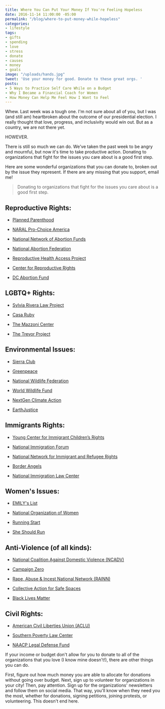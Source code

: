 ```yaml
---
title: Where You Can Put Your Money If You're Feeling Hopeless
date: 2016-11-14 11:00:00 -05:00
permalink: "/blog/where-to-put-money-while-hopeless"
categories:
- lifestyle
tags:
- gifts
- spending
- love
- stress
- donate
- causes
- money
- goals
image: "/uploads/hands.jpg"
tweet: 'Use your money for good. Donate to these great orgs. '
posts:
- 5 Ways to Practice Self Care While on a Budget
- Why I Became a Financial Coach for Women
- How Money Can Help Me Feel How I Want to Feel
---
```


Whew. Last week was a tough one. I'm not sure about all of you, but I was (and still am) heartbroken about the outcome of our presidential election. I really thought that love, progress, and inclusivity would win out. But as a country, we are not there yet.

HOWEVER.

There is still so much we can do. We've taken the past week to be angry and mournful, but now it's time to take productive action. Donating to organizations that fight for the issues you care about is a good first step.

Here are some wonderful organizations that you can donate to, broken out by the issue they represent. If there are any missing that you support, email me!

> Donating to organizations that fight for the issues you care about is a good first step.

## Reproductive Rights:

* [Planned Parenthood ](https://secure.ppaction.org/site/Donation2?df_id=12913&12913.donation=form1&s_src=Evergreen_c3_PPNonDirected_banner&_ga=1.207842130.1903855444.1478748120)

* [NARAL Pro-Choice America](https://actnow.prochoiceamerica.org/donate/161109_trumpelected_hptakeover/#.WCPoALwrIWI)

* [National Network of Abortion Funds](https://org2.salsalabs.com/o/6713/p/salsa/donation/common/public/?donate_page_KEY=14288&okay=true)

* [National Abortion Federation](https://prochoice.org/about-naf/support-naf/)

* [Reproductive Health Access Project](https://donatenow.networkforgood.org/1438163)

* [Center for Reproductive Rights](https://secure3.convio.net/cfrr/site/Donation2?df_id=4620&4620.donation=form1&s_src=webnav&s_subsrc=datasync&_ga=1.185775981.555931037.1478748496)

* [DC Abortion Fund](https://salsa3.salsalabs.com/o/2082/donate_page/donatenow)

## LGBTQ\+ Rights:

* [Sylvia Rivera Law Project](http://srlp.org/srlp/?page=CiviCRM&q=civicrm/contribute/transact&reset=1&id=4)

* [Casa Ruby](http://www.casaruby.org/donations.html)

* [The Mazzoni Center](https://www.mazzonicenter.org/donate-now)

* [The Trevor Project](https://give.thetrevorproject.org/checkout/donation?eid=63307)

## Environmental Issues:

* [Sierra Club](https://sierra.secure.force.com/donate/rc_connect__campaign_designform?id=70131000001DbhhAAC&formcampaignid=70131000001LjZ2AAK&_ga=1.230132444.1386650346.1478748016#!form=00P3100000TYKIcEAP)

* [Greenpeace](https://secure3.convio.net/gpeace/site/Donation2;jsessionid=D211764BC6B3D8770657FF5EE9EE959F.app367a?df_id=3241&3241.donation=form1&s_src=header)

* [National Wildlife Federation](https://online.nwf.org/site/Donation2?df_id=32500&32500.donation=form1&s_subsrc=Web_Header_Donate_04102014_PremiumOptOut)

* [World Wildlife Fund](https://support.worldwildlife.org/site/Donation2?df_id=11060&11060.donation=form1&s_src=AWE1200GDGA8&gclid=CI-btpKdndACFUhXDQodUtQIgA)

* [NextGen Climate Action](https://nextgenclimate.org/donate/contribute-to-nextgen-climate-action/)

* [EarthJustice](https://secure.earthjustice.org/site/Donation2?df_id=10960&10960.donation=form1&_ga=1.185463465.1036803573.1478748551)

## Immigrants Rights:

* [Young Center for Immigrant Children’s Rights](https://donatenow.networkforgood.org/TheYoungCenter)

* [National Immigration Forum](http://immigrationforum.org/heartsmindslives/)

* [National Network for Immigrant and Refugee Rights](https://org2.salsalabs.com/o/5702/p/salsa/donation/common/public/?donate_page_KEY=1255)

* [Border Angels](http://www.borderangels.org/our-causes/)

* [National Immigration Law Center](https://nilc.z2systems.com/np/clients/nilc/donation.jsp?campaign=15&)

## Women's Issues:

* [EMILY's List](https://secure.emilyslist.org/page/contribute/donate-to-emily)

* [National Organization of Women](https://salsa.wiredforchange.com/o/5996/p/salsa/donation/common/public/?donate_page_KEY=11005)

* [Running Start](https://secure.runningstartonline.org/page/contribute/onetimedonation)

* [She Should Run](https://sheshouldrun.nationbuilder.com/donate)

## Anti-Violence (of all kinds):

* [National Coalition Against Domestic Violence (NCADV)](https://app.etapestry.com/onlineforms/NationalCoalitionAgainstDomes/onlinegiving.html)

* [Campaign Zero](http://www.joincampaignzero.org/#vision)

* [Rape, Abuse & Incest National Network (RAINN)](https://donate.rainn.org/)

* [Collective Action for Safe Spaces](https://donatenow.networkforgood.org/collectiveactiondc)

* [Black Lives Matter](https://donate.idex.org/checkout/donation?eid=66399)

## Civil Rights:

* [American Civil Liberties Union (ACLU)](https://action.aclu.org/secure/protect-rights-freedoms-we-believe?s_src=UNW161102OVL&alt_src=UNV161102OVL&ms=web_161109_postelection_lightbox)

* [Southern Poverty Law Center](https://donate.splcenter.org/sslpage.aspx?pid=463)

* [NAACP Legal Defense Fund](https://org2.salsalabs.com/o/6857/p/salsa/donation/common/public/?donate_page_KEY=11561)

If your income or budget don't allow for you to donate to all of the organizations that you love (I know mine doesn't!), there are other things you can do.

First, figure out how much money you are able to allocate for donations without going over budget. Next, sign up to volunteer for organizations in your city! Then, pay attention. Sign up for the organizations' newsletters and follow them on social media. That way, you'll know when they need you the most, whether for donations, signing petitions, joining protests, or volunteering. This doesn't end here.